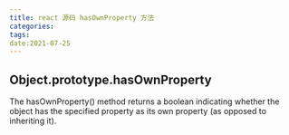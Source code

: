 ```yaml
---
title: react 源码 hasOwnProperty 方法
categories:
tags:
date:2021-07-25
---
```


<!-- more -->

## Object.prototype.hasOwnProperty

The hasOwnProperty() method returns a boolean indicating whether the object has the specified property as its own property (as opposed to inheriting it).
